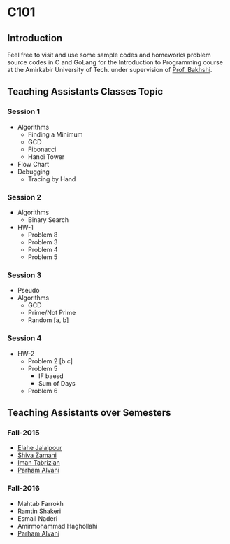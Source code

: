 # C101
## Introduction
Feel free to visit and use some sample codes and homeworks problem source codes in C and GoLang for the
Introduction to Programming course at the Amirkabir University of Tech.
under supervision of [Prof. Bakhshi](http://ceit.aut.ac.ir/~bakhshis/).

## Teaching Assistants Classes Topic
### Session 1
- Algorithms
    * Finding a Minimum
    * GCD
    * Fibonacci
    * Hanoi Tower
- Flow Chart
- Debugging
    * Tracing by Hand

### Session 2
- Algorithms
    * Binary Search
- HW-1
    * Problem 8
    * Problem 3
    * Problem 4
    * Problem 5

### Session 3
- Pseudo
- Algorithms
    * GCD
    * Prime/Not Prime
    * Random [a, b]

### Session 4
- HW-2
    * Problem 2 [b c]
    * Problem 5
       * IF baesd
       * Sum of Days
    * Problem 6

## Teaching Assistants over Semesters
### Fall-2015
* [Elahe Jalalpour](https://github.com/elahejalalpour)
* [Shiva Zamani](https://github.com/shiva-z)
* [Iman Tabrizian](https://github.com/Tabrizian)
* [Parham Alvani](https://github.com/1995parham)

### Fall-2016
* Mahtab Farrokh
* Ramtin Shakeri
* Esmail Naderi
* Amirmohammad Haghollahi
* [Parham Alvani](https://github.com/1995parham)
